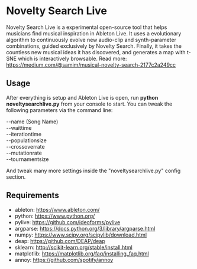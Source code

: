 # Novelty Search Live
Novelty Search Live is a experimental open-source tool that helps musicians find musical inspiration in Ableton Live. It uses a evolutionary algorithm to continuously evolve new audio-clip and synth-parameter combinations, guided exclusively by Novelty Search. Finally, it takes the countless new musical ideas it has discovered, and generates a map with t-SNE which is interactively browsable. Read more: https://medium.com/@samim/musical-novelty-search-2177c2a249cc

## Usage
After everything is setup and Ableton Live is open, run **python noveltysearchlive.py** from your console to start.
You can tweak the following parameters via the command line:        

--name (Song Name)           
--waittime        
--iterationtime        
--populationsize       
--crossoverrate       
--mutationrate       
--tournamentsize        

And tweak many more settings inside the "noveltysearchlive.py" config section.

## Requirements
- ableton: https://www.ableton.com/
- python: https://www.python.org/
- pylive: https://github.com/ideoforms/pylive
- argparse: https://docs.python.org/3/library/argparse.html
- numpy: https://www.scipy.org/scipylib/download.html
- deap: https://github.com/DEAP/deap
- sklearn: http://scikit-learn.org/stable/install.html
- matplotlib: https://matplotlib.org/faq/installing_faq.html
- annoy: https://github.com/spotify/annoy
